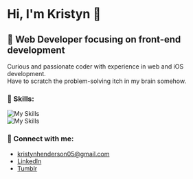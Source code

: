 # Hi, I'm Kristyn 👋

## 🌌 Web Developer focusing on front-end development
Curious and passionate coder with experience in web and iOS development.
<br>
Have to scratch the problem-solving itch in my brain somehow.

### 🔭 Skills:
![My Skills](https://go-skill-icons.vercel.app/api/icons?i=html,css,swift&theme=dark)
<br>
![My Skills](https://go-skill-icons.vercel.app/api/icons?i=github,git,vscode,xcode,linux&theme=dark)

### 🚀 Connect with me:
* [kristynhenderson05@gmail.com](https://accounts.google.com/AccountChooser/signinchooser?service=mail&continue=https%3A%2F%2Fmail.google.com%2Fmail%2F&flowName=GlifWebSignIn&flowEntry=AccountChooser&ec=asw-gmail-globalnav-signin&theme=glif)
* [LinkedIn](https://www.linkedin.com/in/kristynhenderson)
* [Tumblr](https://www.tumblr.com/blog/codingoutofcuriosity)
